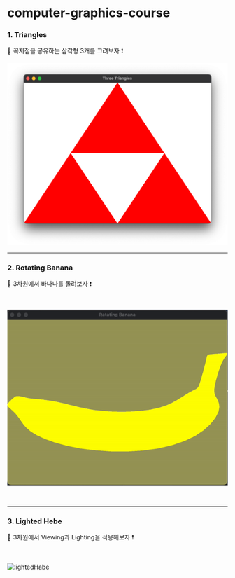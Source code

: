 # computer-graphics-course

### 1. Triangles

📝 꼭지점을 공유하는 삼각형 3개를 그려보자 ❗️

![triangles](imgs/triangles.png)

---

### 2. Rotating Banana

📝 3차원에서 바나나를 돌려보자 ❗️

<br>

![rotatingBanana](imgs/rotatingBanana.gif)


<br>

---

### 3. Lighted Hebe

📝 3차원에서 Viewing과 Lighting을 적용해보자 ❗️

<br>

![lightedHabe](imgs/LightedHebe.gif)
